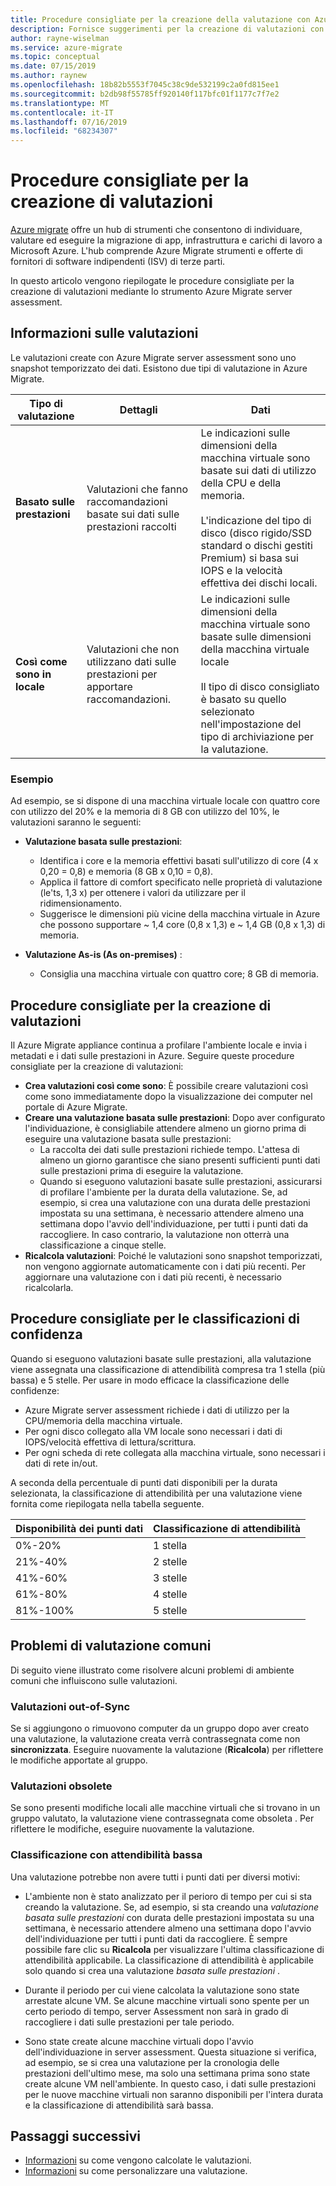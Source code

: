 ```yaml
---
title: Procedure consigliate per la creazione della valutazione con Azure Migrate server Assessment | Microsoft Docs
description: Fornisce suggerimenti per la creazione di valutazioni con Azure Migrate server assessment.
author: rayne-wiselman
ms.service: azure-migrate
ms.topic: conceptual
ms.date: 07/15/2019
ms.author: raynew
ms.openlocfilehash: 18b82b5553f7045c38c9de532199c2a0fd815ee1
ms.sourcegitcommit: b2db98f55785ff920140f117bfc01f1177c7f7e2
ms.translationtype: MT
ms.contentlocale: it-IT
ms.lasthandoff: 07/16/2019
ms.locfileid: "68234307"
---
```

# <a name="best-practices-for-creating-assessments"></a>Procedure consigliate per la creazione di valutazioni

[Azure migrate](migrate-overview.md) offre un hub di strumenti che consentono di individuare, valutare ed eseguire la migrazione di app, infrastruttura e carichi di lavoro a Microsoft Azure. L'hub comprende Azure Migrate strumenti e offerte di fornitori di software indipendenti (ISV) di terze parti.

In questo articolo vengono riepilogate le procedure consigliate per la creazione di valutazioni mediante lo strumento Azure Migrate server assessment.

## <a name="about-assessments"></a>Informazioni sulle valutazioni

Le valutazioni create con Azure Migrate server assessment sono uno snapshot temporizzato dei dati. Esistono due tipi di valutazione in Azure Migrate.

**Tipo di valutazione** | **Dettagli** | **Dati**
--- | --- | ---
**Basato sulle prestazioni** | Valutazioni che fanno raccomandazioni basate sui dati sulle prestazioni raccolti | Le indicazioni sulle dimensioni della macchina virtuale sono basate sui dati di utilizzo della CPU e della memoria.<br/><br/> L'indicazione del tipo di disco (disco rigido/SSD standard o dischi gestiti Premium) si basa sui IOPS e la velocità effettiva dei dischi locali.
**Così come sono in locale** | Valutazioni che non utilizzano dati sulle prestazioni per apportare raccomandazioni. | Le indicazioni sulle dimensioni della macchina virtuale sono basate sulle dimensioni della macchina virtuale locale<br/><br> Il tipo di disco consigliato è basato su quello selezionato nell'impostazione del tipo di archiviazione per la valutazione.

### <a name="example"></a>Esempio
Ad esempio, se si dispone di una macchina virtuale locale con quattro core con utilizzo del 20% e la memoria di 8 GB con utilizzo del 10%, le valutazioni saranno le seguenti:

- **Valutazione basata sulle prestazioni**:
    - Identifica i core e la memoria effettivi basati sull'utilizzo di core (4 x 0,20 = 0,8) e memoria (8 GB x 0,10 = 0,8).
    - Applica il fattore di comfort specificato nelle proprietà di valutazione (le'ts, 1,3 x) per ottenere i valori da utilizzare per il ridimensionamento. 
    - Suggerisce le dimensioni più vicine della macchina virtuale in Azure che possono supportare ~ 1,4 core (0,8 x 1,3) e ~ 1,4 GB (0,8 x 1,3) di memoria.

- **Valutazione As-is (As on-premises)** :
    -  Consiglia una macchina virtuale con quattro core; 8 GB di memoria.

## <a name="best-practices-for-creating-assessments"></a>Procedure consigliate per la creazione di valutazioni

Il Azure Migrate appliance continua a profilare l'ambiente locale e invia i metadati e i dati sulle prestazioni in Azure. Seguire queste procedure consigliate per la creazione di valutazioni:

- **Crea valutazioni così come sono**: È possibile creare valutazioni così come sono immediatamente dopo la visualizzazione dei computer nel portale di Azure Migrate.
- **Creare una valutazione basata sulle prestazioni**: Dopo aver configurato l'individuazione, è consigliabile attendere almeno un giorno prima di eseguire una valutazione basata sulle prestazioni:
    - La raccolta dei dati sulle prestazioni richiede tempo. L'attesa di almeno un giorno garantisce che siano presenti sufficienti punti dati sulle prestazioni prima di eseguire la valutazione.
    - Quando si eseguono valutazioni basate sulle prestazioni, assicurarsi di profilare l'ambiente per la durata della valutazione. Se, ad esempio, si crea una valutazione con una durata delle prestazioni impostata su una settimana, è necessario attendere almeno una settimana dopo l'avvio dell'individuazione, per tutti i punti dati da raccogliere. In caso contrario, la valutazione non otterrà una classificazione a cinque stelle.
- **Ricalcola valutazioni**: Poiché le valutazioni sono snapshot temporizzati, non vengono aggiornate automaticamente con i dati più recenti. Per aggiornare una valutazione con i dati più recenti, è necessario ricalcolarla.

## <a name="best-practices-for-confidence-ratings"></a>Procedure consigliate per le classificazioni di confidenza

Quando si eseguono valutazioni basate sulle prestazioni, alla valutazione viene assegnata una classificazione di attendibilità compresa tra 1 stella (più bassa) e 5 stelle. Per usare in modo efficace la classificazione delle confidenze:
- Azure Migrate server assessment richiede i dati di utilizzo per la CPU/memoria della macchina virtuale.
- Per ogni disco collegato alla VM locale sono necessari i dati di IOPS/velocità effettiva di lettura/scrittura.
- Per ogni scheda di rete collegata alla macchina virtuale, sono necessari i dati di rete in/out.

A seconda della percentuale di punti dati disponibili per la durata selezionata, la classificazione di attendibilità per una valutazione viene fornita come riepilogata nella tabella seguente.

   **Disponibilità dei punti dati** | **Classificazione di attendibilità**
   --- | ---
   0%-20% | 1 stella
   21%-40% | 2 stelle
   41%-60% | 3 stelle
   61%-80% | 4 stelle
   81%-100% | 5 stelle


## <a name="common-assessment-issues"></a>Problemi di valutazione comuni

Di seguito viene illustrato come risolvere alcuni problemi di ambiente comuni che influiscono sulle valutazioni.

###  <a name="out-of-sync-assessments"></a>Valutazioni out-of-Sync

Se si aggiungono o rimuovono computer da un gruppo dopo aver creato una valutazione, la valutazione creata verrà contrassegnata come non **sincronizzata**. Eseguire nuovamente la valutazione (**Ricalcola**) per riflettere le modifiche apportate al gruppo.

### <a name="outdated-assessments"></a>Valutazioni obsolete

Se sono presenti modifiche locali alle macchine virtuali che si trovano in un gruppo valutato, la valutazione viene contrassegnata come obsoleta . Per riflettere le modifiche, eseguire nuovamente la valutazione.

### <a name="low-confidence-rating"></a>Classificazione con attendibilità bassa

Una valutazione potrebbe non avere tutti i punti dati per diversi motivi:

- L'ambiente non è stato analizzato per il perioro di tempo per cui si sta creando la valutazione. Se, ad esempio, si sta creando una *valutazione basata sulle prestazioni* con durata delle prestazioni impostata su una settimana, è necessario attendere almeno una settimana dopo l'avvio dell'individuazione per tutti i punti dati da raccogliere. È sempre possibile fare clic su **Ricalcola** per visualizzare l'ultima classificazione di attendibilità applicabile. La classificazione di attendibilità è applicabile solo quando si crea una valutazione *basata sulle prestazioni* .

- Durante il periodo per cui viene calcolata la valutazione sono state arrestate alcune VM. Se alcune macchine virtuali sono spente per un certo periodo di tempo, server Assessment non sarà in grado di raccogliere i dati sulle prestazioni per tale periodo.

- Sono state create alcune macchine virtuali dopo l'avvio dell'individuazione in server assessment. Questa situazione si verifica, ad esempio, se si crea una valutazione per la cronologia delle prestazioni dell'ultimo mese, ma solo una settimana prima sono state create alcune VM nell'ambiente. In questo caso, i dati sulle prestazioni per le nuove macchine virtuali non saranno disponibili per l'intera durata e la classificazione di attendibilità sarà bassa.


## <a name="next-steps"></a>Passaggi successivi

- [Informazioni](concepts-assessment-calculation.md) su come vengono calcolate le valutazioni.
- [Informazioni](how-to-modify-assessment.md) su come personalizzare una valutazione.
